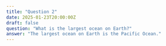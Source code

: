 ```yaml
---
title: "Question 2"
date: 2025-01-23T20:00:00Z
draft: false
question: "What is the largest ocean on Earth?"
answer: "The largest ocean on Earth is the Pacific Ocean."
---
```

